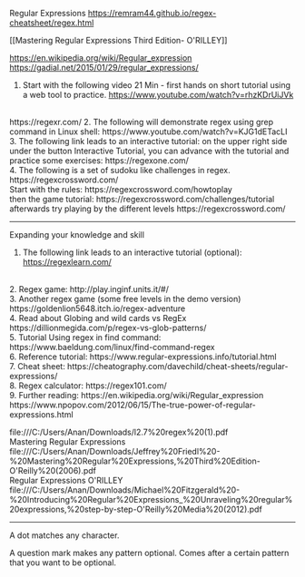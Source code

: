 Regular Expressions
https://remram44.github.io/regex-cheatsheet/regex.html

[[Mastering Regular Expressions Third Edition- O'RILLEY]]

https://en.wikipedia.org/wiki/Regular_expression
https://gadial.net/2015/01/29/regular_expressions/

1. Start with the following video
21 Min - first hands on short tutorial using a web tool to practice.
https://www.youtube.com/watch?v=rhzKDrUiJVk
<br>
https://regexr.com/
2. The following will demonstrate regex using grep command in Linux shell:
https://www.youtube.com/watch?v=KJG1dETacLI
<br>
3. The following link leads to an interactive tutorial:
on the upper right side under the button Interactive Tutorial, you can advance with the tutorial
and practice some exercises:
https://regexone.com/
<br>
4. The following is a set of sudoku like challenges in regex.
https://regexcrossword.com/
<br>
Start with the rules:
https://regexcrossword.com/howtoplay
<br>
then the game tutorial:
https://regexcrossword.com/challenges/tutorial
<br>
afterwards try playing by the different levels
https://regexcrossword.com/
<br> 

---

Expanding your knowledge and skill
1. The following link leads to an interactive tutorial (optional):
https://regexlearn.com/
<br>
2. Regex game:
http://play.inginf.units.it/#/
<br>
3. Another regex game (some free levels in the demo version)
https://goldenlion5648.itch.io/regex-adventure
<br>
4. Read about Globing and wild cards vs RegEx
https://dillionmegida.com/p/regex-vs-glob-patterns/
<br>
5. Tutorial Using regex in find command:
https://www.baeldung.com/linux/find-command-regex
<br>
6. Reference tutorial:
https://www.regular-expressions.info/tutorial.html
<br>
7. Cheat sheet:
https://cheatography.com/davechild/cheat-sheets/regular-expressions/
<br>
8. Regex calculator:
https://regex101.com/
<br>
9. Further reading:
https://en.wikipedia.org/wiki/Regular_expression
https://www.npopov.com/2012/06/15/The-true-power-of-regular-expressions.html



file:///C:/Users/Anan/Downloads/l2.7%20regex%20(1).pdf
<br>
Mastering Regular Expressions
file:///C:/Users/Anan/Downloads/Jeffrey%20Friedl%20-%20Mastering%20Regular%20Expressions,%20Third%20Edition-O'Reilly%20(2006).pdf
<br>
Regular Expressions O'RILLEY
file:///C:/Users/Anan/Downloads/Michael%20Fitzgerald%20-%20Introducing%20Regular%20Expressions_%20Unraveling%20regular%20expressions,%20step-by-step-O'Reilly%20Media%20(2012).pdf

---

A dot matches any character.

A question mark makes any pattern optional. Comes after a certain pattern that you want to be optional.